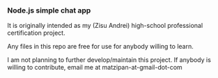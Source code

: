 ### Node.js simple chat app

It is originally intended as my (Zisu Andrei) high-school professional certification project. 

Any files in this repo are free for use for anybody willing to learn. 

I am not planning to further develop/maintain this project. If anybody is willing to contribute, email me at matzipan-at-gmail-dot-com
